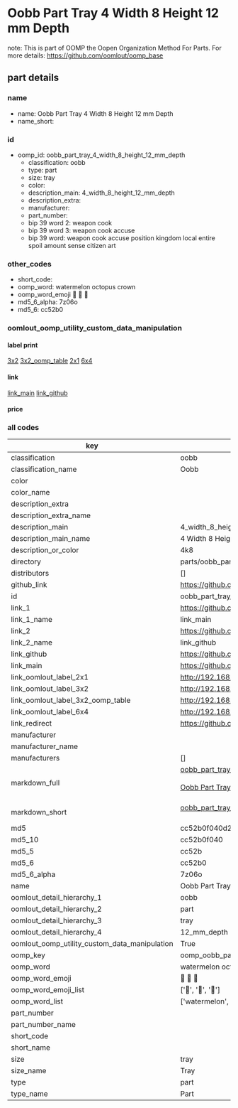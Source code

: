 # Oobb Part Tray 4 Width 8 Height 12 mm Depth  

note: This is part of OOMP the Oopen Organization Method For Parts. For more details: https://github.com/oomlout/oomp_base

##  part details
  







### name
* name: Oobb Part Tray 4 Width 8 Height 12 mm Depth
* name_short: 
### id
* oomp_id: oobb_part_tray_4_width_8_height_12_mm_depth
  * classification: oobb
  * type: part
  * size: tray
  * color: 
  * description_main: 4_width_8_height_12_mm_depth
  * description_extra: 
  * manufacturer: 
  * part_number: 
  * bip 39 word 2: weapon cook
  * bip 39 word 3: weapon cook accuse
  * bip 39 word: weapon cook accuse position kingdom local entire spoil amount sense citizen art

### other_codes
* short_code: 
* oomp_word: watermelon octopus crown
* oomp_word_emoji :watermelon: :octopus: :crown:
* md5_6_alpha: 7z06o
* md5_6: cc52b0






### oomlout_oomp_utility_custom_data_manipulation
#### label print
[3x2](http://192.168.1.245:1112/?label=oomp%207z06o)
[3x2_oomp_table](http://192.168.1.108:1112/?label=oomp%207z06o)
[2x1](http://192.168.1.242:1112/?label=oomp%207z06o)
[6x4](http://192.168.1.55:1112/?label=oomp%207z06o)    

#### link

[link_main](https://github.com/oomlout/oomlout_oomp_version_1_messy/tree/main/parts/oobb_part_tray_4_width_8_height_12_mm_depth) [link_github](https://github.com/oomlout/oomlout_oomp_version_1_messy/tree/main/parts/oobb_part_tray_4_width_8_height_12_mm_depth)                             

#### price







### all codes 
| key | value |  
| --- | --- |  
| classification | oobb |  
| classification_name | Oobb |  
| color |  |  
| color_name |  |  
| description_extra |  |  
| description_extra_name |  |  
| description_main | 4_width_8_height_12_mm_depth |  
| description_main_name | 4 Width 8 Height 12 mm Depth |  
| description_or_color | 4k8 |  
| directory | parts/oobb_part_tray_4_width_8_height_12_mm_depth |  
| distributors | [] |  
| github_link | https://github.com/oomlout/oomlout_oomp_part_src/tree/main/parts/oobb_part_tray_4_width_8_height_12_mm_depth |  
| id | oobb_part_tray_4_width_8_height_12_mm_depth |  
| link_1 | https://github.com/oomlout/oomlout_oomp_version_1_messy/tree/main/parts/oobb_part_tray_4_width_8_height_12_mm_depth |  
| link_1_name | link_main |  
| link_2 | https://github.com/oomlout/oomlout_oomp_version_1_messy/tree/main/parts/oobb_part_tray_4_width_8_height_12_mm_depth |  
| link_2_name | link_github |  
| link_github | https://github.com/oomlout/oomlout_oomp_version_1_messy/tree/main/parts/oobb_part_tray_4_width_8_height_12_mm_depth |  
| link_main | https://github.com/oomlout/oomlout_oomp_version_1_messy/tree/main/parts/oobb_part_tray_4_width_8_height_12_mm_depth |  
| link_oomlout_label_2x1 | http://192.168.1.242:1112/?label=oomp%207z06o |  
| link_oomlout_label_3x2 | http://192.168.1.245:1112/?label=oomp%207z06o |  
| link_oomlout_label_3x2_oomp_table | http://192.168.1.108:1112/?label=oomp%207z06o |  
| link_oomlout_label_6x4 | http://192.168.1.55:1112/?label=oomp%207z06o |  
| link_redirect | https://github.com/oomlout/oomlout_oomp_version_1_messy/tree/main/parts/oobb_part_tray_4_width_8_height_12_mm_depth |  
| manufacturer |  |  
| manufacturer_name |  |  
| manufacturers | [] |  
| markdown_full | [oobb_part_tray_4_width_8_height_12_mm_depth](none)<br>[](none)<br>[Oobb Part Tray 4 Width 8 Height 12 Mm Depth](none)<br><br> |  
| markdown_short | [oobb_part_tray_4_width_8_height_12_mm_depth](none)<br><br> |  
| md5 | cc52b0f040d249720d3d5a86034befc2 |  
| md5_10 | cc52b0f040 |  
| md5_5 | cc52b |  
| md5_6 | cc52b0 |  
| md5_6_alpha | 7z06o |  
| name | Oobb Part Tray 4 Width 8 Height 12 mm Depth |  
| oomlout_detail_hierarchy_1 | oobb |  
| oomlout_detail_hierarchy_2 | part |  
| oomlout_detail_hierarchy_3 | tray |  
| oomlout_detail_hierarchy_4 | 12_mm_depth |  
| oomlout_oomp_utility_custom_data_manipulation | True |  
| oomp_key | oomp_oobb_part_tray_4_width_8_height_12_mm_depth |  
| oomp_word | watermelon octopus crown |  
| oomp_word_emoji | :watermelon: :octopus: :crown: |  
| oomp_word_emoji_list | [':watermelon:', ':octopus:', ':crown:'] |  
| oomp_word_list | ['watermelon', 'octopus', 'crown'] |  
| part_number |  |  
| part_number_name |  |  
| short_code |  |  
| short_name |  |  
| size | tray |  
| size_name | Tray |  
| type | part |  
| type_name | Part |  

